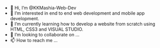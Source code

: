 - 👋 Hi, I’m @KKMashia-Web-Dev
- 👀 I’m interested in end to end web development and mobile app development.
- 🌱 I’m currently learning how to develop a website from scratch using HTML, CSS3 and VISUAL STUDIO.
- 💞️ I’m looking to collaborate on ...
- 📫 How to reach me ...

<!---
KKMashia-Web-Dev/KKMashia-Web-Dev is a ✨ special ✨ repository because its `README.md` (this file) appears on your GitHub profile.
You can click the Preview link to take a look at your changes.
--->
